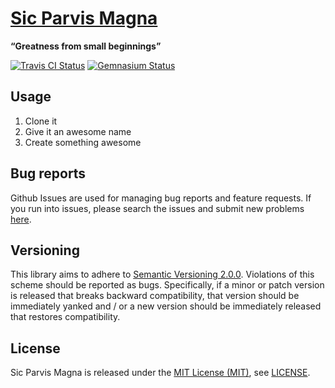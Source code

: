 [Sic Parvis Magna]
==================

**“Greatness from small beginnings”**

[![Travis CI Status][Travis CI Status]][Travis CI]
[![Gemnasium Status][Gemnasium Status]][Gemnasium]

Usage
-----

1. Clone it
2. Give it an awesome name
3. Create something awesome

Bug reports
-----------

Github Issues are used for managing bug reports and feature requests. If you run into issues, please search the issues
and submit new problems [here].

Versioning
----------

This library aims to adhere to [Semantic Versioning 2.0.0]. Violations of this scheme should be reported as bugs.
Specifically, if a minor or patch version is released that breaks backward compatibility, that version should be
immediately yanked and / or a new version should be immediately released that restores compatibility.

License
-------

Sic Parvis Magna is released under the [MIT License (MIT)], see [LICENSE].

[Gemnasium Status]: http://img.shields.io/gemnasium/bitaculous/sic_parvis_magna.svg?style=flat "Gemnasium Status"
[Gemnasium]: https://gemnasium.com/bitaculous/sic_parvis_magna "Sic Parvis Magna at Gemnasium"
[here]: https://github.com/bitaculous/sic_parvis_magna/issues "Github Issues"
[LICENSE]: https://raw.githubusercontent.com/bitaculous/sic_parvis_magna/master/LICENSE "License"
[MIT License (MIT)]: http://opensource.org/licenses/MIT "The MIT License (MIT)"
[Semantic Versioning 2.0.0]: http://semver.org "Semantic Versioning 2.0.0"
[Sic Parvis Magna]: http://bitaculous.github.io/sic_parvis_magna "“Greatness from small beginnings”"
[Travis CI Status]: http://img.shields.io/travis/bitaculous/sic_parvis_magna.svg?style=flat "Travis CI Status"
[Travis CI]: https://travis-ci.org/bitaculous/sic_parvis_magna "Sic Parvis Magn at Travis CI"